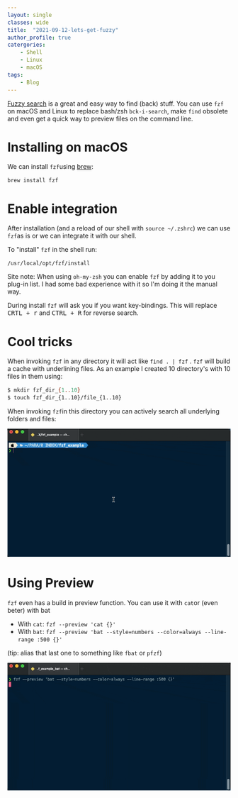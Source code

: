 ```yaml
---
layout: single
classes: wide
title:  "2021-09-12-lets-get-fuzzy"
author_profile: true
catergories:
    - Shell
    - Linux
    - macOS
tags:
    - Blog
---
```


[Fuzzy search](https://en.wikipedia.org/wiki/Approximate_string_matching) is a great and easy way to find (back) stuff. You can use `fzf` on macOS and Linux to replace bash/zsh `bck-i-search`, make `find` obsolete and even get a quick way to preview files on the command line.

# Installing on macOS
We can install `fzf`using [brew](https://brew.sh/):

```shell
brew install fzf
```

# Enable integration
After installation (and a reload of our shell with `source ~/.zshrc`) we can use `fzf`as is or we can integrate it with our shell.

To "install" `fzf` in the shell run:

```shell
/usr/local/opt/fzf/install
```

Site note: When using `oh-my-zsh` you can enable `fzf` by adding it to you plug-in list. I had some bad experience with it so I'm doing it the manual way.

During install `fzf` will ask you if you want key-bindings. This will replace <kbd>CRTL + r</kbd> and <kbd>CTRL + R</kbd> for reverse search.

# Cool tricks
When invoking `fzf` in any directory it will act like `find . | fzf` . `fzf` will build a cache with underlining files. As an example I created 10 directory's with 10 files in them using:

```bash
$ mkdir fzf_dir_{1..10}
$ touch fzf_dir_{1..10}/file_{1..10}
```

When invoking `fzf`in this directory you can actively search all underlying folders and files:

![Example of fzf search](../assets/images/fzf_search.png)

# Using Preview

`fzf` even has a build in preview function. You can use it with `cat`or (even beter) with bat

- With `cat`: `fzf --preview 'cat {}'`
- With `bat`: `fzf --preview 'bat --style=numbers --color=always --line-range :500 {}'`

(tip: alias that last one to something like `fbat` or `pfzf`)

![fzf with preview](../assets/images/fzf_search_preview.png)
